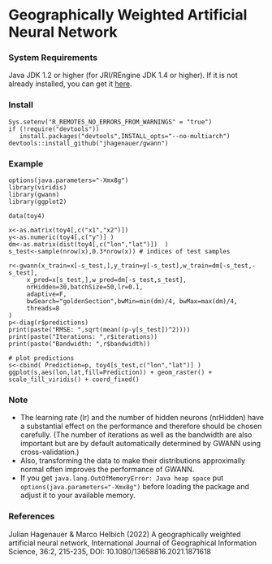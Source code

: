 # Geographically Weighted Artificial Neural Network

### System Requirements

Java JDK 1.2 or higher (for JRI/REngine JDK 1.4 or higher). If it is not already installed, you can get it [here](https://www.oracle.com/java/technologies/javase-downloads.html).

### Install
    Sys.setenv("R_REMOTES_NO_ERRORS_FROM_WARNINGS" = "true")
    if (!require("devtools"))
       install.packages("devtools",INSTALL_opts="--no-multiarch")
    devtools::install_github("jhagenauer/gwann")
    
### Example
    options(java.parameters="-Xmx8g")
    library(viridis)
    library(gwann)
    library(ggplot2)
    
    data(toy4)
    
    x<-as.matrix(toy4[,c("x1","x2")])
    y<-as.numeric(toy4[,c("y")] )
    dm<-as.matrix(dist(toy4[,c("lon","lat")])  )
    s_test<-sample(nrow(x),0.3*nrow(x)) # indices of test samples
    
    r<-gwann(x_train=x[-s_test,],y_train=y[-s_test],w_train=dm[-s_test,-s_test],
         x_pred=x[s_test,],w_pred=dm[-s_test,s_test],
         nrHidden=30,batchSize=50,lr=0.1,
         adaptive=F,
         bwSearch="goldenSection",bwMin=min(dm)/4, bwMax=max(dm)/4,
         threads=8
    )
    p<-diag(r$predictions)
    print(paste("RMSE: ",sqrt(mean((p-y[s_test])^2))))
    print(paste("Iterations: ",r$iterations))
    print(paste("Bandwidth: ",r$bandwidth))
    
    # plot predictions
    s<-cbind( Prediction=p, toy4[s_test,c("lon","lat")] )
    ggplot(s,aes(lon,lat,fill=Prediction)) + geom_raster() + scale_fill_viridis() + coord_fixed()

### Note

- The learning rate (lr) and the number of hidden neurons (nrHidden) have a substantial effect on the performance and therefore should be chosen carefully. (The number of iterations as well as the bandwidth are also important but are by default automatically determined by GWANN using cross-validation.)
- Also, transforming the data to make their distributions approximally normal often improves the performance of GWANN.
- If you get `java.lang.OutOfMemoryError: Java heap space` put `options(java.parameters="-Xmx8g")` before loading the package and adjust it to your available memory.

### References

Julian Hagenauer & Marco Helbich (2022) A geographically weighted artificial neural network, International Journal of Geographical Information Science, 36:2, 215-235, DOI: 10.1080/13658816.2021.1871618 
